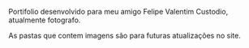 Portifolio desenvolvido para meu amigo Felipe Valentim Custodio, atualmente fotografo.

As pastas que contem imagens são para futuras atualizações no site.
